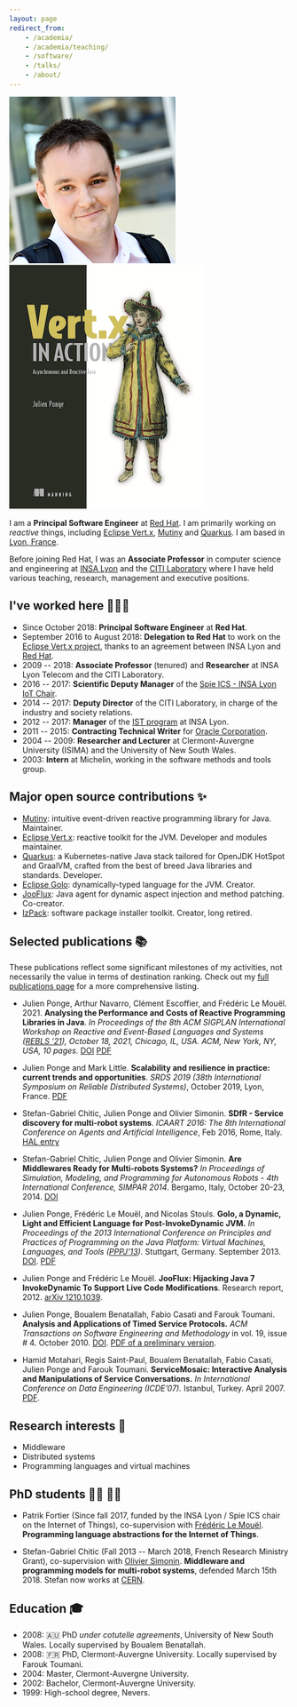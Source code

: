 ```yaml
---
layout: page
redirect_from:
    - /academia/
    - /academia/teaching/
    - /software/
    - /talks/
    - /about/
---
```


<p class="front-pictures">
    <img src="/images/me.png" class="profile-pic" />
    <a href="https://www.manning.com/books/vertx-in-action">
        <img src="/images/vertx-in-action-cover.png" alt="Vert.x in Action book cover" class="book-cover" />
    </a>
</p>

I am a **Principal Software Engineer** at [Red Hat](https://www.redhat.com/).
I am primarily working on _reactive_ things, including [Eclipse Vert.x](https://vertx.io/), [Mutiny](https://smallrye.io/smallrye-mutiny/) and [Quarkus](https://quarkus.io).
I am based in [Lyon, France](https://en.wikipedia.org/wiki/Lyon).

Before joining Red Hat, I was an **Associate Professor** in computer science and engineering at [INSA Lyon](http://www.insa-lyon.fr/) and the [CITI Laboratory](http://www.citi-lab.fr/) where I have held various teaching, research, management and executive positions.

## I've worked here 👨🏻‍💻

* Since October 2018: **Principal Software Engineer** at **Red Hat**.
* September 2016 to August 2018: **Delegation to Red Hat** to work on the [Eclipse Vert.x project](https://vertx.io/), thanks to an agreement between INSA Lyon and [Red Hat](https://www.redhat.com/).
* 2009 -- 2018: **Associate Professor** (tenured) and **Researcher** at INSA Lyon Telecom and the CITI Laboratory.
* 2016 -- 2017: **Scientific Deputy Manager** of the [Spie ICS - INSA Lyon IoT Chair](http://www.citi-lab.fr/chairs/iot-chair/).
* 2014 -- 2017: **Deputy Director** of the CITI Laboratory, in charge of the industry and society relations.
* 2012 -- 2017: **Manager** of the [IST program](http://telecom.insa-lyon.fr/ist) at INSA Lyon.
* 2011 -- 2015: **Contracting Technical Writer** for [Oracle Corporation](https://www.oracle.com/).
* 2004 -- 2009: **Researcher and Lecturer** at Clermont-Auvergne University (ISIMA) and the University of New South Wales.
* 2003: **Intern** at Michelin, working in the software methods and tools group.

## Major open source contributions ✨

* [Mutiny](https://smallrye.io/smallrye-mutiny/): intuitive event-driven reactive programming library for Java. Maintainer.
* [Eclipse Vert.x](https://vertx.io/): reactive toolkit for the JVM. Developer and modules maintainer.
* [Quarkus](https://quarkus.io): a Kubernetes-native Java stack tailored for OpenJDK HotSpot and GraalVM, crafted from the best of breed Java libraries and standards. Developer.
* [Eclipse Golo](https://golo-lang.org/): dynamically-typed language for the JVM. Creator.
* [JooFlux](https://github.com/dynamid/jooflux): Java agent for dynamic aspect injection and method patching. Co-creator.
* [IzPack](http://izpack.org/): software package installer toolkit. Creator, long retired.

## Selected publications 📚

These publications reflect some significant milestones of my activities, not necessarily the value in terms of destination ranking.
Check out my [full publications page](/academia/publications/) for a more comprehensive listing.

* Julien Ponge, Arthur Navarro, Clément Escoffier, and Frédéric Le Mouël. 2021. **Analysing the Performance and Costs of Reactive Programming Libraries in Java**. *In Proceedings of the 8th ACM SIGPLAN International Workshop on Reactive and Event-Based Languages and Systems ([REBLS ’21](https://2021.splashcon.org/home/rebls-2021)), October 18, 2021, Chicago, IL, USA. ACM, New York, NY, USA, 10 pages.* [DOI](https://doi.org/10.1145/3486605.3486788) [PDF](/files/publications/reactive-libraries-rebls21.pdf)

* Julien Ponge and Mark Little. **Scalability and resilience in practice: current trends and opportunities**. *SRDS 2019 (38th International Symposium on Reliable Distributed Systems)*, October 2019, Lyon, France. [PDF](/files/publications/srds-jpml19.pdf)

* Stefan-Gabriel Chitic, Julien Ponge and Olivier Simonin. **SDfR - Service discovery for multi-robot systems**. *ICAART 2016: The 8th International Conference on Agents and Artificial Intelligence*, Feb 2016, Rome, Italy. [HAL entry](https://hal.inria.fr/hal-01286895)

* Stefan-Gabriel Chitic, Julien Ponge and Olivier Simonin. **Are Middlewares Ready for Multi-robots Systems?** *In Proceedings of Simulation, Modeling, and Programming for Autonomous Robots - 4th International Conference, SIMPAR 2014*. Bergamo, Italy, October 20-23, 2014. [DOI](http://dx.doi.org/10.1007/978-3-319-11900-7_24)

* Julien Ponge, Frédéric Le Mouël, and Nicolas Stouls. **Golo, a Dynamic, Light and Efficient Language for Post-InvokeDynamic JVM.** *In Proceedings of the 2013 International Conference on Principles and Practices of Programming on the Java Platform: Virtual Machines, Languages, and Tools ([PPPJ'13](http://pppj2013.dhbw.de/conference-pppj2013.html)).* Stuttgart, Germany. September 2013. [DOI](http://dx.doi.org/10.1145/2500828.2500844). [PDF](/files/publications/golo-pppj13.pdf)

* Julien Ponge and Frédéric Le Mouël. **JooFlux: Hijacking Java 7 InvokeDynamic To Support Live Code Modifications**. Research report, 2012. [arXiv 1210.1039](http://arxiv.org/abs/1210.1039).

* Julien Ponge, Boualem Benatallah, Fabio Casati and Farouk Toumani. **Analysis and Applications of Timed Service Protocols.** *ACM Transactions on Software Engineering and Methodology* in vol. 19, issue # 4. October 2010. [DOI](http://dx.doi.org/10.1145/1734229.1734230). [PDF of a preliminary version](/files/publications/preliminary-version-analysis-and-applications-of-timed-service-protocols.pdf).

* Hamid Motahari, Regis Saint-Paul, Boualem Benatallah, Fabio Casati, Julien Ponge and Farouk Toumani. **ServiceMosaic: Interactive Analysis and Manipulations of Service Conversations.** *In International Conference on Data Engineering (ICDE’07).* Istanbul, Turkey. April 2007. [PDF](/files/publications/icde07.pdf).

## Research interests 🤔

* Middleware
* Distributed systems
* Programming languages and virtual machines

## PhD students 👨‍🔬 👩‍🔬

* Patrik Fortier (Since fall 2017, funded by the INSA Lyon / Spie ICS chair on the Internet of Things), co-supervision with [Frédéric Le Mouël](http://perso.citi.insa-lyon.fr/flemouel/). **Programming language abstractions for the Internet of Things**.

* Stefan-Gabriel Chitic (Fall 2013 -- March 2018, French Research Ministry Grant), co-supervision with [Olivier Simonin](http://perso.citi-lab.fr/osimonin/). **Middleware and programming models for multi-robot systems**, defended March 15th 2018. Stefan now works at [CERN](https://home.cern/).

## Education 🎓

* 2008: 🇦🇺 PhD _under cotutelle agreements_, University of New South Wales. Locally supervised by Boualem Benatallah.
* 2008: 🇫🇷 PhD, Clermont-Auvergne University. Locally supervised by Farouk Toumani.
* 2004: Master, Clermont-Auvergne University.
* 2002: Bachelor, Clermont-Auvergne University.
* 1999: High-school degree, Nevers.

